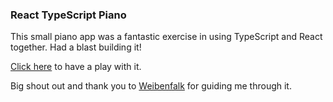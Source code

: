 ### React TypeScript Piano

This small piano app was a fantastic exercise in using TypeScript and React together. Had a blast building it!

[Click here](https://hamedpour.github.io/react-piano/) to have a play with it.

Big shout out and thank you to [Weibenfalk](https://www.youtube.com/channel/UCnnnWy4UTYN258FfVGeXBbg) for guiding me through it.
